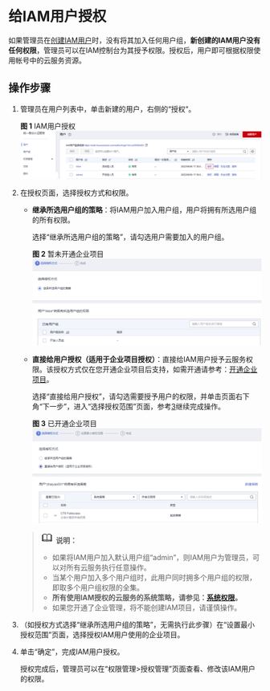 # 给IAM用户授权<a name="iam_01_0652"></a>

如果管理员在[创建IAM用户](创建IAM用户.md)时，没有将其加入任何用户组，**新创建的IAM用户没有任何权限**，管理员可以在IAM控制台为其授予权限。授权后，用户即可根据权限使用帐号中的云服务资源。

## 操作步骤<a name="section6392175672310"></a>

1.  管理员在用户列表中，单击新建的用户，右侧的“授权“。

    **图 1**  IAM用户授权<a name="fig95461748181512"></a>  
    ![](figures/IAM用户授权.png "IAM用户授权")

2.  在授权页面，选择授权方式和权限。

    -   **继承所选用户组的策略**：将IAM用户加入用户组，用户将拥有所选用户组的所有权限。

        选择“继承所选用户组的策略”，请勾选用户需要加入的用户组。

        **图 2**  暂未开通企业项目<a name="fig1165215241119"></a>  
        ![](figures/暂未开通企业项目.png "暂未开通企业项目")

    -   **直接给用户授权（适用于企业项目授权）**：直接给IAM用户授予云服务权限。该授权方式仅在您开通企业项目后支持，如需开通请参考：[开通企业项目](https://support.huaweicloud.com/usermanual-em/pm_topic_0002.html)。

        选择“直接给用户授权”，请勾选需要授予用户的权限，并单击页面右下角“下一步”，进入“选择授权范围”页面，参考[3](#li15680143314351)继续完成操作。

        **图 3**  已开通企业项目<a name="fig163661320111"></a>  
        ![](figures/已开通企业项目.png "已开通企业项目")

    >![](public_sys-resources/icon-note.gif) **说明：** 
    >-   如果将IAM用户加入默认用户组“admin”，则IAM用户为管理员，可以对所有云服务执行任意操作。
    >-   当某个用户加入多个用户组时，此用户同时拥多个用户组的权限，即取多个用户组权限的全集。
    >-   **所有使用IAM授权的云服务的系统策略，请参见：[系统权限](https://support.huaweicloud.com/usermanual-permissions/iam_01_0001.html)。**
    >-   如果您开通了企业管理，将不能创建IAM项目，请谨慎操作。

3.  <a name="li15680143314351"></a>（如授权方式选择“继承所选用户组的策略”，无需执行此步骤）在“设置最小授权范围”页面，选择授权IAM用户使用的企业项目。
4.  单击“确定”，完成IAM用户授权。

    授权完成后，管理员可以在“权限管理\>授权管理”页面查看、修改该IAM用户的权限。


